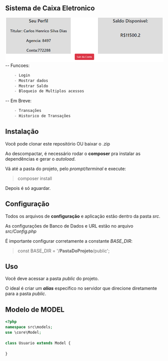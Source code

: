 ## Sistema de Caixa Eletronico
![alt text](https://github.com/carloshenrico/caixaeletronico/blob/main/public/assets/img/print.png)
-- Funcoes:
```php
    - Login
    - Mostrar dados
    - Mostrar Saldo
    - Bloqueio de Multiplos acessos
```
-- Em Breve:
```php
    - Transações
    - Historico de Transações
```
## Instalação
Você pode clonar este repositório OU baixar o .zip

Ao descompactar, é necessário rodar o **composer** pra instalar as dependências e gerar o *autoload*.

Vá até a pasta do projeto, pelo *prompt/terminal* e execute:
> composer install

Depois é só aguardar.

## Configuração
Todos os arquivos de **configuração** e aplicação estão dentro da pasta *src*.

As configurações de Banco de Dados e URL estão no arquivo *src/Config.php*

É importante configurar corretamente a constante *BASE_DIR*:
> const BASE_DIR = '/**PastaDoProjeto**/public';

## Uso
Você deve acessar a pasta *public* do projeto.

O ideal é criar um ***alias*** específico no servidor que direcione diretamente para a pasta *public*.

## Modelo de MODEL
```php
<?php
namespace src\models;
use \core\Model;

class Usuario extends Model {

}
```